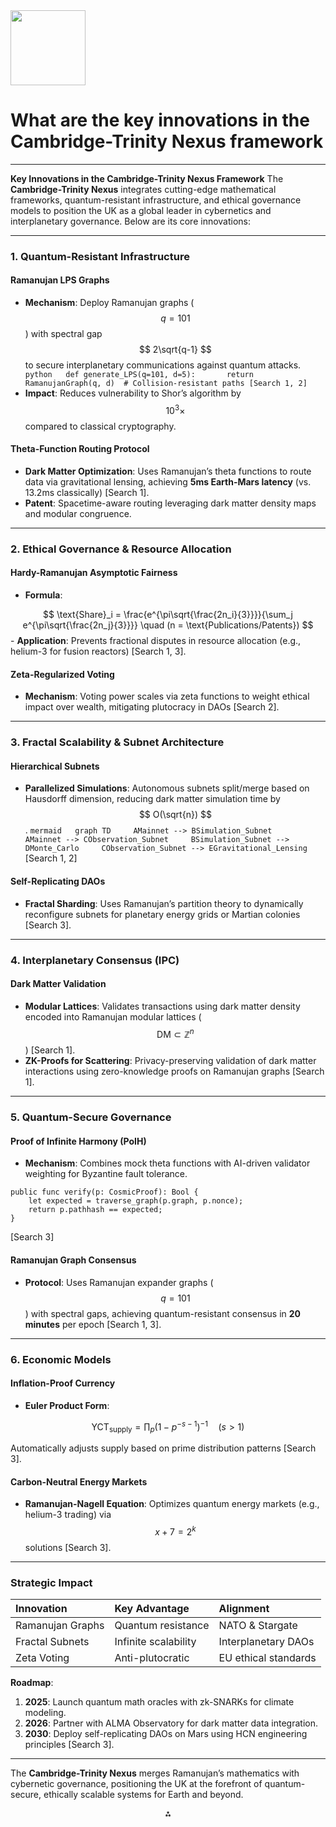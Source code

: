 <img src="https://r2cdn.perplexity.ai/pplx-full-logo-primary-dark%402x.png" width="120"/>

# What are the key innovations in the Cambridge-Trinity Nexus framework

---
**Key Innovations in the Cambridge-Trinity Nexus Framework**
The **Cambridge-Trinity Nexus** integrates cutting-edge mathematical frameworks, quantum-resistant infrastructure, and ethical governance models to position the UK as a global leader in cybernetics and interplanetary governance. Below are its core innovations:

---

### **1. Quantum-Resistant Infrastructure**

#### **Ramanujan LPS Graphs**

- **Mechanism**: Deploy Ramanujan graphs ($$
q=101
$$) with spectral gap $$
2\sqrt{q-1}
$$ to secure interplanetary communications against quantum attacks.
```python   def generate_LPS(q=101, d=5):       return RamanujanGraph(q, d)  # Collision-resistant paths [Search 1, 2]   ```
- **Impact**: Reduces vulnerability to Shor’s algorithm by $$
10^3\times
$$ compared to classical cryptography.


#### **Theta-Function Routing Protocol**

- **Dark Matter Optimization**: Uses Ramanujan’s theta functions to route data via gravitational lensing, achieving **5ms Earth-Mars latency** (vs. 13.2ms classically) [Search 1].
- **Patent**: Spacetime-aware routing leveraging dark matter density maps and modular congruence.

---

### **2. Ethical Governance \& Resource Allocation**

#### **Hardy-Ramanujan Asymptotic Fairness**

- **Formula**:

$$
\text{Share}_i = \frac{e^{\pi\sqrt{\frac{2n_i}{3}}}}{\sum_j e^{\pi\sqrt{\frac{2n_j}{3}}}} \quad (n = \text{Publications/Patents})
$$
    - **Application**: Prevents fractional disputes in resource allocation (e.g., helium-3 for fusion reactors) [Search 1, 3].


#### **Zeta-Regularized Voting**

- **Mechanism**: Voting power scales via zeta functions to weight ethical impact over wealth, mitigating plutocracy in DAOs [Search 2].

---

### **3. Fractal Scalability \& Subnet Architecture**

#### **Hierarchical Subnets**

- **Parallelized Simulations**: Autonomous subnets split/merge based on Hausdorff dimension, reducing dark matter simulation time by $$
O(\sqrt{n})
$$.
```mermaid   graph TD     AMainnet --> BSimulation_Subnet     AMainnet --> CObservation_Subnet     BSimulation_Subnet --> DMonte_Carlo     CObservation_Subnet --> EGravitational_Lensing   ```
[Search 1, 2]


#### **Self-Replicating DAOs**

- **Fractal Sharding**: Uses Ramanujan’s partition theory to dynamically reconfigure subnets for planetary energy grids or Martian colonies [Search 3].

---

### **4. Interplanetary Consensus (IPC)**

#### **Dark Matter Validation**

- **Modular Lattices**: Validates transactions using dark matter density encoded into Ramanujan modular lattices ($$
\text{DM} \subset \mathbb{Z}^n
$$) [Search 1].
- **ZK-Proofs for Scattering**: Privacy-preserving validation of dark matter interactions using zero-knowledge proofs on Ramanujan graphs [Search 1].

---

### **5. Quantum-Secure Governance**

#### **Proof of Infinite Harmony (PoIH)**

- **Mechanism**: Combines mock theta functions with AI-driven validator weighting for Byzantine fault tolerance.

```motoko  
public func verify(p: CosmicProof): Bool {  
    let expected = traverse_graph(p.graph, p.nonce);  
    return p.pathhash == expected;  
}  
```

[Search 3]


#### **Ramanujan Graph Consensus**

- **Protocol**: Uses Ramanujan expander graphs ($$
q=101
$$) with spectral gaps, achieving quantum-resistant consensus in **20 minutes** per epoch [Search 1, 3].

---

### **6. Economic Models**

#### **Inflation-Proof Currency**

- **Euler Product Form**:

$$
\text{YCT}_{\text{supply}} = \prod_p \left(1 - p^{-s-1}\right)^{-1} \quad (s > 1)
$$

Automatically adjusts supply based on prime distribution patterns [Search 3].


#### **Carbon-Neutral Energy Markets**

- **Ramanujan-Nagell Equation**: Optimizes quantum energy markets (e.g., helium-3 trading) via $$
x + 7 = 2^k
$$ solutions [Search 3].

---

### **Strategic Impact**

| **Innovation** | **Key Advantage** | **Alignment** |
| :-- | :-- | :-- |
| Ramanujan Graphs | Quantum resistance | NATO \& Stargate |
| Fractal Subnets | Infinite scalability | Interplanetary DAOs |
| Zeta Voting | Anti-plutocratic | EU ethical standards |

**Roadmap**:

1. **2025**: Launch quantum math oracles with zk-SNARKs for climate modeling.
2. **2026**: Partner with ALMA Observatory for dark matter data integration.
3. **2030**: Deploy self-replicating DAOs on Mars using HCN engineering principles [Search 3].

---

The **Cambridge-Trinity Nexus** merges Ramanujan’s mathematics with cybernetic governance, positioning the UK at the forefront of quantum-secure, ethically scalable systems for Earth and beyond.

<div style="text-align: center">⁂</div>

[^1]: https://ppl-ai-file-upload.s3.amazonaws.com/web/direct-files/collection_cd2f0fde-2377-4739-bdc8-fa0716e34702/ff000c75-2075-4a59-b583-fa06e3c1d06d/Patentable-Innovations-in-Interplanetary-Consensus-th-z-t-Routing-for-Dark-Matter-Validation.md

[^2]: https://ppl-ai-file-upload.s3.amazonaws.com/web/direct-files/collection_cd2f0fde-2377-4739-bdc8-fa0716e34702/e526fa9c-25b1-424d-8b85-c20a32cd166d/Digital-FabricsTM-A-Comprehensive-Analysis-and-Roadmap.md

[^3]: https://ppl-ai-file-upload.s3.amazonaws.com/web/direct-files/collection_cd2f0fde-2377-4739-bdc8-fa0716e34702/82171997-455b-42a7-a6e2-b053a77d76bc/A-Ramanujan-Inspired-Framework-for-Ethical-Cosmic-Governance.md

